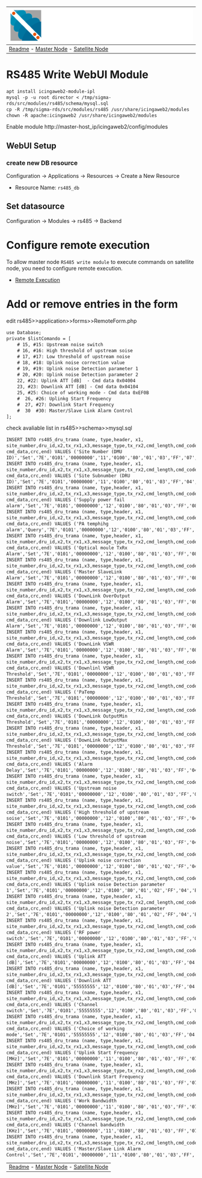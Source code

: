 | ![Sigma Telecom](/docs/logo-sigma.svg)                                                                                 |
| ---------------------------------------------------------------------------------------------------------------------- |
| [Readme](/readme.md) - [Master Node](/docs/setup_master_debian.md) - [Satellite Node](/docs/setup_satellite_debian.md) |

# RS485 Write WebUI Module
```
apt install icingaweb2-module-ipl
mysql -p -u root director < /tmp/sigma-rds/src/modules/rs485/schema/mysql.sql
cp -R /tmp/sigma-rds/src/modules/rs485 /usr/share/icingaweb2/modules
chown -R apache:icingaweb2 /usr/share/icingaweb2/modules
```

Enable module http://master-host_ip/icingaweb2/config/modules

## WebUI Setup

### create new DB resource

Configuration -> Applications -> Resources -> Create a New Resource

- Resource Name: `rs485_db`

## Set datasource

Configuration -> Modules -> rs485 -> Backend


# Configure remote execution

To allow master node `RS485 write module` to execute commands on satellite node, you need to configure remote execution.
- [Remote Execution](/docs/remote_execution.md)

# Add or remove entries in the form

edit rs485>>application>>forms>>RemoteForm.php

    use Database;
    private $listComando = [
        # 15, #15: Upstream noise switch
        # 16, #16: High threshold of upstream soise
        # 17, #17: Low threshold of upstream noise
        # 18, #18: Uplink noise correction value
        # 19, #19: Uplink noise Detection parameter 1
        # 20, #20: Uplink noise Detection parameter 2
        22, #22: Uplink ATT [dB]  - Cmd data 0x04004
        23, #23: Downlink ATT [dB] - Cmd data 0x04104
        25, #25: Choice of working mode - Cmd data 0xEF0B
        #  26, #26: Uplinkg Start Frequency
        #  27, #27: Downlink Start Frequency
        #  30  #30: Master/Slave Link Alarm Control
    ];

check avaliable list in rs485>>schema>>mysql.sql

    INSERT INTO rs485_dru_trama (name, type,header, x1, site_number,dru_id,x2,tx_rx1,x3,message_type,tx_rx2,cmd_length,cmd_code, cmd_data,crc,end) VALUES ('Site Number (DMU ID)','Set','7E','0101','00000000','11','0100','80','01','03','FF','07','0101','00000000','DB30','7E');
    INSERT INTO rs485_dru_trama (name, type,header, x1, site_number,dru_id,x2,tx_rx1,x3,message_type,tx_rx2,cmd_length,cmd_code, cmd_data,crc,end) VALUES ('Site Subnumber (DRU ID)','Set','7E','0101','00000000','11','0100','80','01','03','FF','04','0201','11','B7E0','7E');
    INSERT INTO rs485_dru_trama (name, type,header, x1, site_number,dru_id,x2,tx_rx1,x3,message_type,tx_rx2,cmd_length,cmd_code, cmd_data,crc,end) VALUES ('Supply power fail alarm','Set','7E','0101','00000000','12','0100','80','01','03','FF','08','0103','0004010200','386','7E');
    INSERT INTO rs485_dru_trama (name, type,header, x1, site_number,dru_id,x2,tx_rx1,x3,message_type,tx_rx2,cmd_length,cmd_code, cmd_data,crc,end) VALUES ('PA temphihg alarm','Query','7E','0101','00000000','12','0100','80','01','03','FF','08','0603','0004060200','D71A','7E');
    INSERT INTO rs485_dru_trama (name, type,header, x1, site_number,dru_id,x2,tx_rx1,x3,message_type,tx_rx2,cmd_length,cmd_code, cmd_data,crc,end) VALUES ('Optical moule TxRx Alarm','Set','7E','0101','00000000','12','0100','80','01','03','FF','08','0E03','00040E0200','DB20','7E');
    INSERT INTO rs485_dru_trama (name, type,header, x1, site_number,dru_id,x2,tx_rx1,x3,message_type,tx_rx2,cmd_length,cmd_code, cmd_data,crc,end) VALUES ('Master SlaveLink Alarm','Set','7E','0101','00000000','12','0100','80','01','03','FF','08','0F03','00040F0200','8AAF','7E');
    INSERT INTO rs485_dru_trama (name, type,header, x1, site_number,dru_id,x2,tx_rx1,x3,message_type,tx_rx2,cmd_length,cmd_code, cmd_data,crc,end) VALUES ('DownLink OverOutput Alarm','Set','7E','0101','00000000','12','0100','80','01','03','FF','08','1203','0004120200','C973','7E');
    INSERT INTO rs485_dru_trama (name, type,header, x1, site_number,dru_id,x2,tx_rx1,x3,message_type,tx_rx2,cmd_length,cmd_code, cmd_data,crc,end) VALUES ('Downlink LowOutput Alarm','Set','7E','0101','00000000','12','0100','80','01','03','FF','08','1303','0004130200','98FC','7E');
    INSERT INTO rs485_dru_trama (name, type,header, x1, site_number,dru_id,x2,tx_rx1,x3,message_type,tx_rx2,cmd_length,cmd_code, cmd_data,crc,end) VALUES ('DownLink VSWR Alarm','Set','7E','0101','00000000','12','0100','80','01','03','FF','08','1403','0004140200','4C60','7E');
    INSERT INTO rs485_dru_trama (name, type,header, x1, site_number,dru_id,x2,tx_rx1,x3,message_type,tx_rx2,cmd_length,cmd_code, cmd_data,crc,end) VALUES ('Downlinl VSWR Threshold','Set','7E','0101','00000000','12','0100','80','01','03','FF','04','5004','00','A33C','7E');
    INSERT INTO rs485_dru_trama (name, type,header, x1, site_number,dru_id,x2,tx_rx1,x3,message_type,tx_rx2,cmd_length,cmd_code, cmd_data,crc,end) VALUES ('PaTemp Threshold','Set','7E','0101','00000000','12','0100','80','01','03','FF','04','5104','00','930B','7E');
    INSERT INTO rs485_dru_trama (name, type,header, x1, site_number,dru_id,x2,tx_rx1,x3,message_type,tx_rx2,cmd_length,cmd_code, cmd_data,crc,end) VALUES ('DownLink OutputMin Threshold','Set','7E','0101','00000000','12','0100','80','01','03','FF','04','5504','00','53D7','7E');
    INSERT INTO rs485_dru_trama (name, type,header, x1, site_number,dru_id,x2,tx_rx1,x3,message_type,tx_rx2,cmd_length,cmd_code, cmd_data,crc,end) VALUES ('DownLink OutputMax Threshold','Set','7E','0101','00000000','12','0100','80','01','03','FF','04','5604','00','38E','7E');
    INSERT INTO rs485_dru_trama (name, type,header, x1, site_number,dru_id,x2,tx_rx1,x3,message_type,tx_rx2,cmd_length,cmd_code, cmd_data,crc,end) VALUES ('Alarm Delay','Set','7E','0101','00000000','12','0100','80','01','03','FF','04','270A','00','3442','7E');
    INSERT INTO rs485_dru_trama (name, type,header, x1, site_number,dru_id,x2,tx_rx1,x3,message_type,tx_rx2,cmd_length,cmd_code, cmd_data,crc,end) VALUES ('Upstream noise switch','Set','7E','0101','00000000','12','0100','80','01','03','FF','04','E00B','00','62D2','7E');
    INSERT INTO rs485_dru_trama (name, type,header, x1, site_number,dru_id,x2,tx_rx1,x3,message_type,tx_rx2,cmd_length,cmd_code, cmd_data,crc,end) VALUES ('High threshold of upstream soise','Set','7E','0101','00000000','12','0100','80','01','03','FF','04','E10B','00','52E5','7E');
    INSERT INTO rs485_dru_trama (name, type,header, x1, site_number,dru_id,x2,tx_rx1,x3,message_type,tx_rx2,cmd_length,cmd_code, cmd_data,crc,end) VALUES ('Low threshold of upstream noise','Set','7E','0101','00000000','12','0100','80','01','03','FF','04','E20B','00','2BC','7E');
    INSERT INTO rs485_dru_trama (name, type,header, x1, site_number,dru_id,x2,tx_rx1,x3,message_type,tx_rx2,cmd_length,cmd_code, cmd_data,crc,end) VALUES ('Uplink noise correction value','Set','7E','0101','00000000','12','0100','80','01','02','FF','04','E30B','00','328B','7E');
    INSERT INTO rs485_dru_trama (name, type,header, x1, site_number,dru_id,x2,tx_rx1,x3,message_type,tx_rx2,cmd_length,cmd_code, cmd_data,crc,end) VALUES ('Uplink noise Detection parameter 1','Set','7E','0101','00000000','12','0100','80','01','02','FF','04','E40B','00','A20E','7E');
    INSERT INTO rs485_dru_trama (name, type,header, x1, site_number,dru_id,x2,tx_rx1,x3,message_type,tx_rx2,cmd_length,cmd_code, cmd_data,crc,end) VALUES ('Uplink noise Detection parameter 2','Set','7E','0101','00000000','12','0100','80','01','02','FF','04','E50B','00','2B9F','7E');
    INSERT INTO rs485_dru_trama (name, type,header, x1, site_number,dru_id,x2,tx_rx1,x3,message_type,tx_rx2,cmd_length,cmd_code, cmd_data,crc,end) VALUES ('RF power switch','Set','7E','0101','00000000','12','0100','80','01','03','FF','04','0104','01','8AAC','7E');
    INSERT INTO rs485_dru_trama (name, type,header, x1, site_number,dru_id,x2,tx_rx1,x3,message_type,tx_rx2,cmd_length,cmd_code, cmd_data,crc,end) VALUES ('Uplink ATT [dB]','Set','7E','0101','00000000','12','0100','80','01','03','FF','04','4004','0000','0000','7F');
    INSERT INTO rs485_dru_trama (name, type,header, x1, site_number,dru_id,x2,tx_rx1,x3,message_type,tx_rx2,cmd_length,cmd_code, cmd_data,crc,end) VALUES ('Downlink ATT [dB]','Set','7E','0101','55555555','12','0100','80','01','03','FF','04','4104','00','F048','7E');
    INSERT INTO rs485_dru_trama (name, type,header, x1, site_number,dru_id,x2,tx_rx1,x3,message_type,tx_rx2,cmd_length,cmd_code, cmd_data,crc,end) VALUES ('Channel switch','Set','7E','0101','55555555','12','0100','80','01','03','FF','05','160A','0000','8AAC','7E');
    INSERT INTO rs485_dru_trama (name, type,header, x1, site_number,dru_id,x2,tx_rx1,x3,message_type,tx_rx2,cmd_length,cmd_code, cmd_data,crc,end) VALUES ('Choice of working mode','Set','7E','0101','55555555','12','0100','80','01','03','FF','04','EF0B','00','53FE','7E');
    INSERT INTO rs485_dru_trama (name, type,header, x1, site_number,dru_id,x2,tx_rx1,x3,message_type,tx_rx2,cmd_length,cmd_code, cmd_data,crc,end) VALUES ('Uplink Start Frequency [MHz]','Set','7E','0101','00000000','11','0100','80','01','03','FF','07','180A','10A13F00','2452','7E');
    INSERT INTO rs485_dru_trama (name, type,header, x1, site_number,dru_id,x2,tx_rx1,x3,message_type,tx_rx2,cmd_length,cmd_code, cmd_data,crc,end) VALUES ('Downlink Start Frequency [MHz]','Set','7E','0101','00000000','11','0100','80','01','03','FF','07','190A','B0274100','8417','7E');
    INSERT INTO rs485_dru_trama (name, type,header, x1, site_number,dru_id,x2,tx_rx1,x3,message_type,tx_rx2,cmd_length,cmd_code, cmd_data,crc,end) VALUES ('Work Bandwidth [MHz]','Set','7E','0101','00000000','11','0100','80','01','03','FF','07','1A0A','30750000','64D9','7E');
    INSERT INTO rs485_dru_trama (name, type,header, x1, site_number,dru_id,x2,tx_rx1,x3,message_type,tx_rx2,cmd_length,cmd_code, cmd_data,crc,end) VALUES ('Channel bandwidth [KHz]','Set','7E','0101','00000000','11','0100','80','01','03','FF','07','1B0A','7D000000','C49C','7E');
    INSERT INTO rs485_dru_trama (name, type,header, x1, site_number,dru_id,x2,tx_rx1,x3,message_type,tx_rx2,cmd_length,cmd_code, cmd_data,crc,end) VALUES ('Master/Slave Link Alarm Control','Set','7E','0101','00000000','11','0100','80','01','03','FF','04','0F02','00','C49C','7E');



|                                                                                                                        |
| ---------------------------------------------------------------------------------------------------------------------- |
| [Readme](/readme.md) - [Master Node](/docs/setup_master_debian.md) - [Satellite Node](/docs/setup_satellite_debian.md) |
